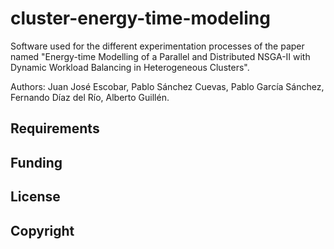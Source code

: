 # cluster-energy-time-modeling
Software used for the different experimentation processes of the paper named "Energy-time Modelling of a Parallel and Distributed NSGA-II with Dynamic Workload Balancing in Heterogeneous Clusters".

Authors: Juan José Escobar, Pablo Sánchez Cuevas, Pablo García Sánchez, Fernando Díaz del Río, Alberto Guillén. 

## Requirements

## Funding

## License

## Copyright


